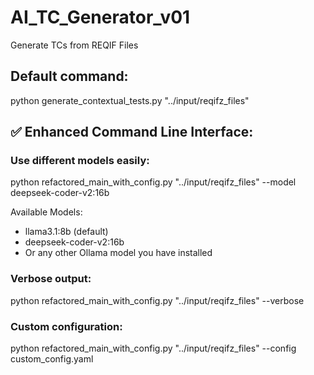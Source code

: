 # AI_TC_Generator_v01
Generate TCs from REQIF Files

## Default command:
python generate_contextual_tests.py "../input/reqifz_files"

## ✅ Enhanced Command Line Interface:
### Use different models easily:
python refactored_main_with_config.py "../input/reqifz_files" --model deepseek-coder-v2:16b

Available Models:
  - llama3.1:8b (default)
  - deepseek-coder-v2:16b
  - Or any other Ollama model you have installed
  
  
### Verbose output:
python refactored_main_with_config.py "../input/reqifz_files" --verbose

### Custom configuration:
python refactored_main_with_config.py "../input/reqifz_files" --config custom_config.yaml

